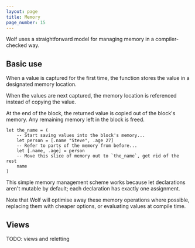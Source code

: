 ```yaml
---
layout: page
title: Memory
page_number: 15
---
```


Wolf uses a straightforward model for managing memory in a compiler-checked way.

## Basic use

When a value is captured for the first time, the function stores the value in a
designated memory location.

When the values are next captured, the memory location is referenced instead of
copying the value.

At the end of the block, the returned value is copied out of the block's memory.
Any remaining memory left in the block is freed.

<!--wolf-->
```
let the_name = (
	-- Start saving values into the block's memory...
	let person = [.name "Steve", .age 27] 
	-- Refer to parts of the memory from before...
	let [.name, .age] = person
	-- Move this slice of memory out to `the_name`, get rid of the rest
	name
)
```

This simple memory management scheme works because let declarations aren't
mutable by default; each declaration has exactly one assignment.

Note that Wolf will optimise away these memory operations where possible,
replacing them with cheaper options, or evaluating values at compile time.

## Views

TODO: views and reletting
